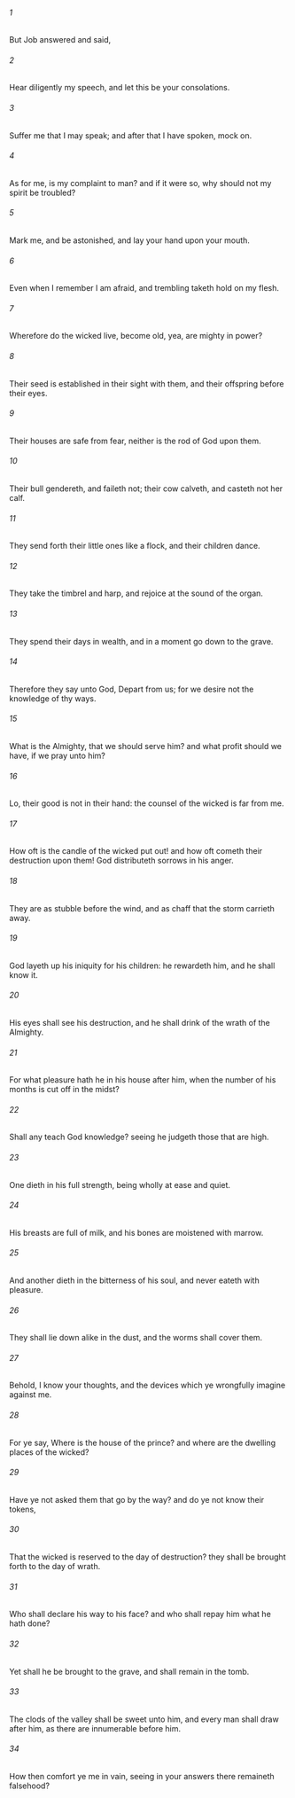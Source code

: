 ###### 1
But Job answered and said,

###### 2
Hear diligently my speech, and let this be your consolations.

###### 3
Suffer me that I may speak; and after that I have spoken, mock on.

###### 4
As for me, is my complaint to man? and if it were so, why should not my spirit be troubled?

###### 5
Mark me, and be astonished, and lay your hand upon your mouth.

###### 6
Even when I remember I am afraid, and trembling taketh hold on my flesh.

###### 7
Wherefore do the wicked live, become old, yea, are mighty in power?

###### 8
Their seed is established in their sight with them, and their offspring before their eyes.

###### 9
Their houses are safe from fear, neither is the rod of God upon them.

###### 10
Their bull gendereth, and faileth not; their cow calveth, and casteth not her calf.

###### 11
They send forth their little ones like a flock, and their children dance.

###### 12
They take the timbrel and harp, and rejoice at the sound of the organ.

###### 13
They spend their days in wealth, and in a moment go down to the grave.

###### 14
Therefore they say unto God, Depart from us; for we desire not the knowledge of thy ways.

###### 15
What is the Almighty, that we should serve him? and what profit should we have, if we pray unto him?

###### 16
Lo, their good is not in their hand: the counsel of the wicked is far from me.

###### 17
How oft is the candle of the wicked put out! and how oft cometh their destruction upon them! God distributeth sorrows in his anger.

###### 18
They are as stubble before the wind, and as chaff that the storm carrieth away.

###### 19
God layeth up his iniquity for his children: he rewardeth him, and he shall know it.

###### 20
His eyes shall see his destruction, and he shall drink of the wrath of the Almighty.

###### 21
For what pleasure hath he in his house after him, when the number of his months is cut off in the midst?

###### 22
Shall any teach God knowledge? seeing he judgeth those that are high.

###### 23
One dieth in his full strength, being wholly at ease and quiet.

###### 24
His breasts are full of milk, and his bones are moistened with marrow.

###### 25
And another dieth in the bitterness of his soul, and never eateth with pleasure.

###### 26
They shall lie down alike in the dust, and the worms shall cover them.

###### 27
Behold, I know your thoughts, and the devices which ye wrongfully imagine against me.

###### 28
For ye say, Where is the house of the prince? and where are the dwelling places of the wicked?

###### 29
Have ye not asked them that go by the way? and do ye not know their tokens,

###### 30
That the wicked is reserved to the day of destruction? they shall be brought forth to the day of wrath.

###### 31
Who shall declare his way to his face? and who shall repay him what he hath done?

###### 32
Yet shall he be brought to the grave, and shall remain in the tomb.

###### 33
The clods of the valley shall be sweet unto him, and every man shall draw after him, as there are innumerable before him.

###### 34
How then comfort ye me in vain, seeing in your answers there remaineth falsehood?

